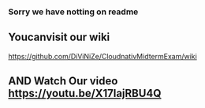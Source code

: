 ### Sorry we have notting on readme

## Youcanvisit our wiki 
https://github.com/DiViNiZe/CloudnativMidtermExam/wiki


## AND Watch Our video https://youtu.be/X17lajRBU4Q